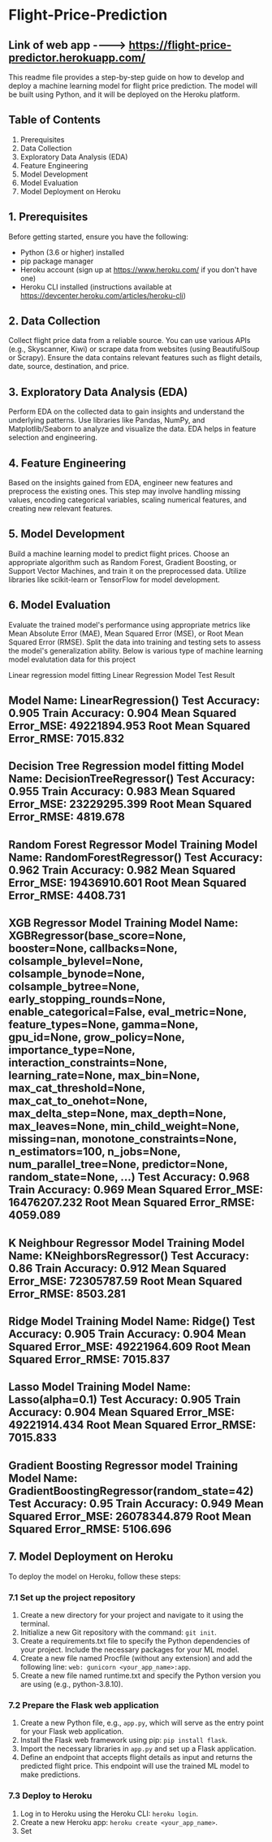 # Flight-Price-Prediction
## Link of web app ---->  https://flight-price-predictor.herokuapp.com/

This readme file provides a step-by-step guide on how to develop and deploy a machine learning model for flight price prediction. The model will be built using Python, and it will be deployed on the Heroku platform.

## Table of Contents
1. Prerequisites
2. Data Collection
3. Exploratory Data Analysis (EDA)
4. Feature Engineering
5. Model Development
6. Model Evaluation
7. Model Deployment on Heroku

## 1. Prerequisites
Before getting started, ensure you have the following:

- Python (3.6 or higher) installed
- pip package manager
- Heroku account (sign up at https://www.heroku.com/ if you don't have one)
- Heroku CLI installed (instructions available at https://devcenter.heroku.com/articles/heroku-cli)

## 2. Data Collection
Collect flight price data from a reliable source. You can use various APIs (e.g., Skyscanner, Kiwi) or scrape data from websites (using BeautifulSoup or Scrapy). Ensure the data contains relevant features such as flight details, date, source, destination, and price.

## 3. Exploratory Data Analysis (EDA)
Perform EDA on the collected data to gain insights and understand the underlying patterns. Use libraries like Pandas, NumPy, and Matplotlib/Seaborn to analyze and visualize the data. EDA helps in feature selection and engineering.

## 4. Feature Engineering
Based on the insights gained from EDA, engineer new features and preprocess the existing ones. This step may involve handling missing values, encoding categorical variables, scaling numerical features, and creating new relevant features.

## 5. Model Development
Build a machine learning model to predict flight prices. Choose an appropriate algorithm such as Random Forest, Gradient Boosting, or Support Vector Machines, and train it on the preprocessed data. Utilize libraries like scikit-learn or TensorFlow for model development.

## 6. Model Evaluation
Evaluate the trained model's performance using appropriate metrics like Mean Absolute Error (MAE), Mean Squared Error (MSE), or Root Mean Squared Error (RMSE). Split the data into training and testing sets to assess the model's generalization ability.
Below is various type of machine learning model evalutation data for this project

Linear regression model fitting
Linear Regression Model Test Result

Model Name:  LinearRegression()
Test Accuracy:  0.905
Train Accuracy:  0.904
Mean Squared Error_MSE:  49221894.953
Root Mean Squared Error_RMSE:  7015.832
------------------------------------------------------------------------
Decision Tree Regression model fitting
Model Name:  DecisionTreeRegressor()
Test Accuracy:  0.955
Train Accuracy:  0.983
Mean Squared Error_MSE:  23229295.399
Root Mean Squared Error_RMSE:  4819.678
------------------------------------------------------------------------
Random Forest Regressor Model Training
Model Name:  RandomForestRegressor()
Test Accuracy:  0.962
Train Accuracy:  0.982
Mean Squared Error_MSE:  19436910.601
Root Mean Squared Error_RMSE:  4408.731
------------------------------------------------------------------------
XGB Regressor Model Training
Model Name:  XGBRegressor(base_score=None, booster=None, callbacks=None,
             colsample_bylevel=None, colsample_bynode=None,
             colsample_bytree=None, early_stopping_rounds=None,
             enable_categorical=False, eval_metric=None, feature_types=None,
             gamma=None, gpu_id=None, grow_policy=None, importance_type=None,
             interaction_constraints=None, learning_rate=None, max_bin=None,
             max_cat_threshold=None, max_cat_to_onehot=None,
             max_delta_step=None, max_depth=None, max_leaves=None,
             min_child_weight=None, missing=nan, monotone_constraints=None,
             n_estimators=100, n_jobs=None, num_parallel_tree=None,
             predictor=None, random_state=None, ...)
Test Accuracy:  0.968
Train Accuracy:  0.969
Mean Squared Error_MSE:  16476207.232
Root Mean Squared Error_RMSE:  4059.089
------------------------------------------------------------------------
K Neighbour Regressor Model Training
Model Name:  KNeighborsRegressor()
Test Accuracy:  0.86
Train Accuracy:  0.912
Mean Squared Error_MSE:  72305787.59
Root Mean Squared Error_RMSE:  8503.281
------------------------------------------------------------------------
Ridge Model Training
Model Name:  Ridge()
Test Accuracy:  0.905
Train Accuracy:  0.904
Mean Squared Error_MSE:  49221964.609
Root Mean Squared Error_RMSE:  7015.837
------------------------------------------------------------------------
Lasso Model Training
Model Name:  Lasso(alpha=0.1)
Test Accuracy:  0.905
Train Accuracy:  0.904
Mean Squared Error_MSE:  49221914.434
Root Mean Squared Error_RMSE:  7015.833
------------------------------------------------------------------------
Gradient Boosting Regressor model Training
Model Name:  GradientBoostingRegressor(random_state=42)
Test Accuracy:  0.95
Train Accuracy:  0.949
Mean Squared Error_MSE:  26078344.879
Root Mean Squared Error_RMSE:  5106.696
------------------------------------------------------------------------


## 7. Model Deployment on Heroku
To deploy the model on Heroku, follow these steps:

### 7.1 Set up the project repository
1. Create a new directory for your project and navigate to it using the terminal.
2. Initialize a new Git repository with the command: `git init`.
3. Create a requirements.txt file to specify the Python dependencies of your project. Include the necessary packages for your ML model.
4. Create a new file named Procfile (without any extension) and add the following line: `web: gunicorn <your_app_name>:app`.
5. Create a new file named runtime.txt and specify the Python version you are using (e.g., python-3.8.10).

### 7.2 Prepare the Flask web application
1. Create a new Python file, e.g., `app.py`, which will serve as the entry point for your Flask web application.
2. Install the Flask web framework using pip: `pip install flask`.
3. Import the necessary libraries in `app.py` and set up a Flask application.
4. Define an endpoint that accepts flight details as input and returns the predicted flight price. This endpoint will use the trained ML model to make predictions.

### 7.3 Deploy to Heroku
1. Log in to Heroku using the Heroku CLI: `heroku login`.
2. Create a new Heroku app: `heroku create <your_app_name>`.
3. Set

